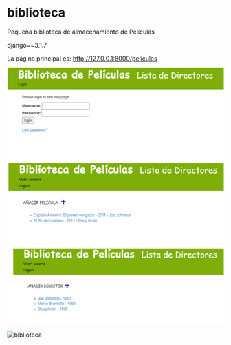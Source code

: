 # biblioteca
Pequeña biblioteca de almacenamiento de Películas

django==3.1.7

La página principal es: http://127.0.0.1:8000/peliculas

![ScreemShot](https://raw.githubusercontent.com/AlbertoMaciasGutierrez/biblioteca/main/img/InicioSesión.PNG)
![ScreemShot](https://raw.githubusercontent.com/AlbertoMaciasGutierrez/biblioteca/main/img/ListaPeliculas.PNG)
![ScreemShot](https://raw.githubusercontent.com/AlbertoMaciasGutierrez/biblioteca/main/img/ListaDirectores.PNG)



<img src="/img/ListaDirectores" alt="biblioteca"/>
